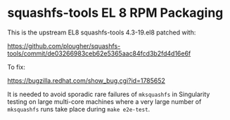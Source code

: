 # squashfs-tools EL 8 RPM Packaging

This is the upstream EL8 squashfs-tools 4.3-19.el8 patched with:

https://github.com/plougher/squashfs-tools/commit/de03266983ceb62e5365aac84fcd3b2fd4d16e6f

To fix:

https://bugzilla.redhat.com/show_bug.cgi?id=1785652

It is needed to avoid sporadic rare failures of `mksquashfs` in Singularity testing on large multi-core machines where a very large number of `mksquashfs` runs take place during `make e2e-test`.

